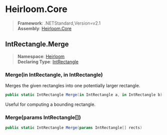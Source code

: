 # Heirloom.Core

> **Framework**: .NETStandard,Version=v2.1  
> **Assembly**: [Heirloom.Core][0]  

## IntRectangle.Merge

> **Namespace**: [Heirloom][0]  
> **Declaring Type**: [IntRectangle][1]  

### Merge(in IntRectangle, in IntRectangle)

Merges the given rectangles into one potentially larger rectangle.

```cs
public static IntRectangle Merge(in IntRectangle a, in IntRectangle b)
```

Useful for computing a bounding rectangle.

### Merge(params IntRectangle[])

```cs
public static IntRectangle Merge(params IntRectangle[] rects)
```

[0]: ../../../Heirloom.Core.md
[1]: ../IntRectangle.md
